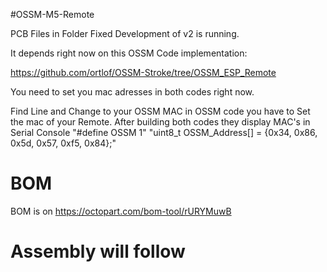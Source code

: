 #OSSM-M5-Remote

PCB Files in Folder Fixed Development of v2 is running.

It depends right now on this OSSM Code implementation:

https://github.com/ortlof/OSSM-Stroke/tree/OSSM_ESP_Remote

You need to set you mac adresses in both codes right now.

Find Line and Change to your OSSM MAC in OSSM code you have to Set the mac of your Remote. 
After building both codes they display MAC's in Serial Console
"#define OSSM 1"
"uint8_t OSSM_Address[] = {0x34, 0x86, 0x5d, 0x57, 0xf5, 0x84};"

# BOM
BOM is on https://octopart.com/bom-tool/rURYMuwB

# Assembly will follow
